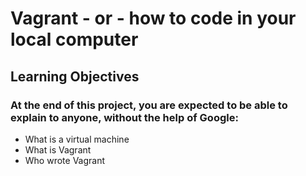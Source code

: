 # Vagrant - or - how to code in your local computer
## Learning Objectives
### At the end of this project, you are expected to be able to explain to anyone, without the help of Google:
* What is a virtual machine
* What is Vagrant
* Who wrote Vagrant
